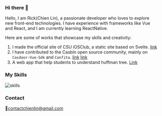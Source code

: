 ### Hi there 👋

Hello, I am Rick(Chien Lin), a passionate developer who loves to explore new front-end technologies. I have experience with frameworks like Vue and React, and I am currently learning ReactNative.

Here are some of works that showcase my skills and creativity:

1. I made the official site of CSU iOSClub, a static site based on Svelte. [link](https://csuios.club/)
2. I have contributed to the Casbin open source community, mainly on `Casdoor-Vue-Sdk` and `Confita`. 
   [link](https://github.com/DevRickLin/casdoor-vue-sdk)
   [link](https://github.com/casbin/confita)
3. A web app that help students to understand huffman tree. [Link](https://github.com/DevRickLin/huffman_generator)

### My Skills

![skills](https://skillicons.dev/icons?i=js,ts,vue,react,svelte)

### Contact

📧<contactchienlin@gmail.com>
